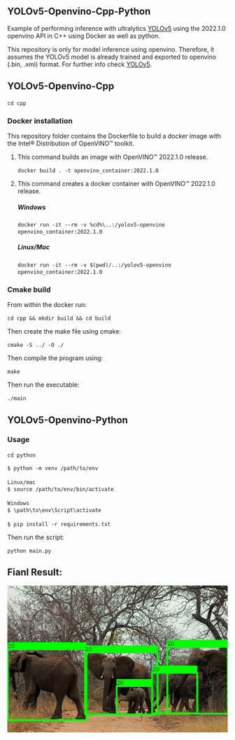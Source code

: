 ## YOLOv5-Openvino-Cpp-Python

Example of performing inference with ultralytics [YOLOv5](https://github.com/ultralytics/yolov5) using the 2022.1.0 openvino API in C++ using Docker as well as python.

This repository is only for model inference using openvino. Therefore, it assumes the YOLOv5 model is already trained and exported to openvino (.bin, .xml) format. For further info check [YOLOv5](https://github.com/ultralytics/yolov5).

## YOLOv5-Openvino-Cpp
```
cd cpp
```
### Docker installation
This repository folder contains the Dockerfile to build a docker image with the Intel® Distribution of OpenVINO™ toolkit.

1) This command builds an image with OpenVINO™ 2022.1.0 release.
    ```
    docker build . -t openvino_container:2022.1.0
    ```
2) This command creates a docker container with OpenVINO™ 2022.1.0 release.
    ##### Windows
    ```
    docker run -it --rm -v %cd%\..:/yolov5-openvino openvino_container:2022.1.0
    ```
    ##### Linux/Mac
    ```
    docker run -it --rm -v $(pwd)/..:/yolov5-openvino openvino_container:2022.1.0
    ```
### Cmake build

From within the docker run:
```
cd cpp && mkdir build && cd build
```
Then create the make file using cmake:
```
cmake -S ../ -O ./
```
Then compile the program using:
```
make
```
Then run the executable:
```
./main
```

## YOLOv5-Openvino-Python

### Usage
```
cd python
```
```shell
$ python -m venv /path/to/env

Linux/mac
$ source /path/to/env/bin/activate

Windows
$ \path\to\env\Script\activate

$ pip install -r requirements.txt
```

Then run the script:
```
python main.py
```

## Fianl Result:

![IMAGE_DESCRIPTION](./imgs/result.png)
